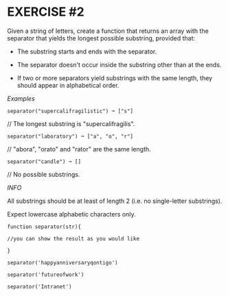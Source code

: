 # EXERCISE #2

Given a string of letters, create a function that returns an array with the separator that yields the longest possible substring, provided that:

- The substring starts and ends with the separator.

- The separator doesn't occur inside the substring other than at the ends.

- If two or more separators yield substrings with the same length, they should appear in alphabetical order.

_Examples_

```
separator("supercalifragilistic") ➞ ["s"]
```

// The longest substring is "supercalifragilis".

```
separator("laboratory") ➞ ["a", "o", "r"]
```

// "abora", "orato" and "rator" are the same length.

```
separator("candle") ➞ []
```

// No possible substrings.

_INFO_

All substrings should be at least of length 2 (i.e. no single-letter substrings).

Expect lowercase alphabetic characters only.

```
function separator(str){

//you can show the result as you would like

}

separator('happyanniversaryqontigo')

separator('futureofwork')

separator('Intranet')
```
